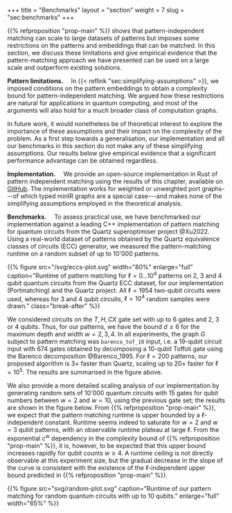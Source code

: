 +++
title = "Benchmarks"
layout = "section"
weight = 7
slug = "sec:benchmarks"
+++

{{% refproposition "prop-main" %}} shows that pattern-independent matching can
scale to large datasets of patterns but imposes some restrictions on the
patterns and embeddings that can be matched. In this section, we discuss these
limitations and give empirical evidence that the pattern-matching approach we
have presented can be used on a large scale and outperform existing solutions.

**Pattern limitations.**&emsp; In {{< reflink "sec:simplifying-assumptions" >}},
we imposed conditions on the pattern embeddings to obtain a complexity bound for
pattern-independent matching. We argued how these restrictions are natural for
applications in quantum computing, and most of the arguments will also hold for
a much broader class of computation graphs.

In future work, it would nonetheless be of theoretical interest to explore the
importance of these assumptions and their impact on the complexity of the
problem. As a first step towards a generalisation, our implementation and all
our benchmarks in this section do not make any of these simplifying assumptions.
Our results below give empirical evidence that a significant performance
advantage can be obtained regardless.

**Implementation.**&emsp; We provide an open-source implementation in Rust of
pattern independent matching using the results of this chapter, available on
[GitHub](https://github.com/lmondada/portmatching). The implementation works for
weighted or unweighted port graphs---of which typed minIR graphs are a special
case---and makes none of the simplifying assumptions employed in the theoretical
analysis.

**Benchmarks.**&emsp; To assess practical use, we have benchmarked our
implementation against a leading C++ implementation of pattern matching for
quantum circuits from the Quartz superoptimiser project @Xu2022. Using a
real-world dataset of patterns obtained by the Quartz equivalence classes of
circuits (ECC) generator, we measured the pattern-matching runtime on a random
subset of up to 10'000 patterns.

<!-- prettier-ignore-start -->
{{% figure
    src="/svg/eccs-plot.svg"
    width="80%"
    enlarge="full"
    caption="Runtime of pattern matching for $\ell = 0\dots 10^4$ patterns on 2, 3 and 4 qubit quantum circuits from the Quartz ECC dataset, for our implementation (Portmatching) and the Quartz project. All $\ell = 1954$ two-qubit circuits were used, whereas for 3 and 4 qubit circuits, $\ell = 10^4$ random samples were drawn."
    class="break-after"
%}}
<!-- prettier-ignore-end -->

We considered circuits on the $T, H, CX$ gate set with up to 6 gates and 2, 3 or
4 qubits. Thus, for our patterns, we have the bound $d \leq 6$ for the maximum
depth and width $w = 2,3,4$. In all experiments, the graph $G$ subject to
pattern matching was `barenco_tof_10` input, i.e. a 19-qubit circuit input with
674 gates obtained by decomposing a 10-qubit Toffoli gate using the Barenco
decomposition @Barenco_1995. For $\ell = 200$ patterns, our proposed algorithm
is $3\times$ faster than Quartz, scaling up to $20\times$ faster for
$\ell=10^5$. The results are summarised in the figure above.

We also provide a more detailed scaling analysis of our implementation by
generating random sets of 10'000 quantum circuits with 15 gates for qubit
numbers between $w=2$ and $w=10$, using the previous gate set; the results are
shown in the figure below. From {{% refproposition "prop-main" %}}, we expect
that the pattern matching runtime is upper bounded by a $\ell$-independent
constant. Runtime seems indeed to saturate for $w=2$ and $w=3$ qubit patterns,
with an observable runtime plateau at large $\ell$. From the exponential $c^w$
dependency in the complexity bound of {{% refproposition "prop-main" %}}, it is,
however, to be expected that this upper bound increases rapidly for qubit counts
$w \geq 4$. A runtime ceiling is not directly observable at this experiment
size, but the gradual decrease in the slope of the curve is consistent with the
existence of the $\ell$-independent upper bound predicted in
{{% refproposition "prop-main" %}}.

<!-- prettier-ignore-start -->
{{% figure
    src="svg/random-plot.svg"
    caption="Runtime of our pattern matching for random quantum circuits with up to 10 qubits."
    enlarge="full"
    width="65%"
%}}
<!-- prettier-ignore-end -->

